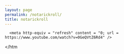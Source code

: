 ```yaml
---
layout: page
permalink: /notarickroll/
title: notarickroll
---
```


<html>
   <head>
  
      <meta http-equiv = "refresh" content = "0; url = https://www.youtube.com/watch?v=0GeQVtZ6Rd4" />
   </head>
   
</htm
